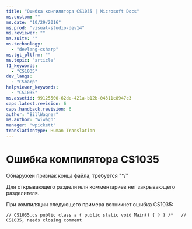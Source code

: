 ```yaml
---
title: "Ошибка компилятора CS1035 | Microsoft Docs"
ms.custom: ""
ms.date: "10/29/2016"
ms.prod: "visual-studio-dev14"
ms.reviewer: ""
ms.suite: ""
ms.technology: 
  - "devlang-csharp"
ms.tgt_pltfrm: ""
ms.topic: "article"
f1_keywords: 
  - "CS1035"
dev_langs: 
  - "CSharp"
helpviewer_keywords: 
  - "CS1035"
ms.assetid: 99125500-62de-421a-b12b-04311c8947c3
caps.latest.revision: 6
caps.handback.revision: 6
author: "BillWagner"
ms.author: "wiwagn"
manager: "wpickett"
translationtype: Human Translation
---
```

# Ошибка компилятора CS1035
Обнаружен признак конца файла, требуется "\*\/"  
  
 Для открывающего разделителя комментариев нет закрывающего разделителя.  
  
 При компиляции следующего примера возникнет ошибка CS1035:  
  
```  
// CS1035.cs public class a { public static void Main() { } } /*   // CS1035, needs closing comment  
```